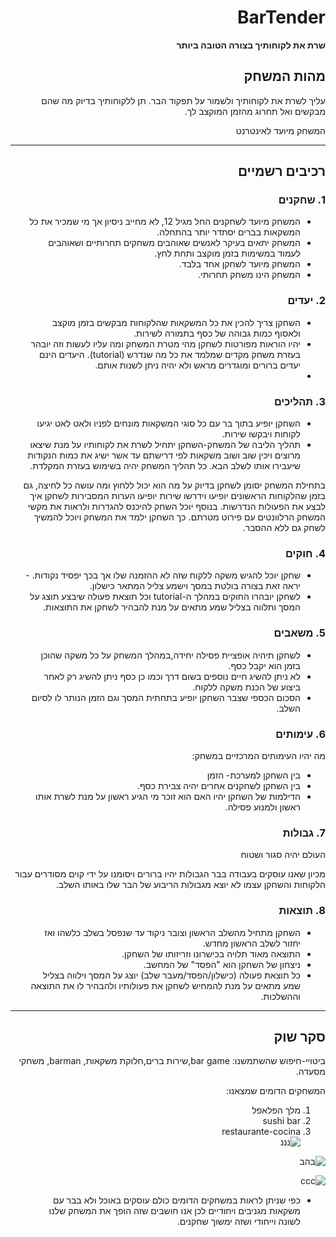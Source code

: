 <div dir='rtl' lang='he'>

# BarTender 

**שרת את לקוחותיך בצורה הטובה ביותר**

## מהות המשחק

 עליך לשרת את לקוחותיך ולשמור על תפקוד הבר.
 תן ללקוחותיך בדיוק מה שהם מבקשים ואל תחרוג מהזמן המוקצב לך.

המשחק מיועד לאינטרנט


---


## רכיבים רשמיים


### 1. שחקנים

* המשחק מיועד לשחקנים החל מגיל 12, לא מחייב ניסיון אך מי שמכיר את כל המשקאות בברים יסתדר יותר בהתחלה. 
* המשחק יתאים בעיקר לאנשים שאוהבים משחקים תחרותיים ושאוהבים לעמוד במשימות בזמן מוקצב ותחת לחץ.
* המשחק מיועד לשחקן אחד בלבד.
* המשחק הינו משחק תחרותי.

### 2. יעדים

* השחקן צריך להכין את כל המשקאות שהלקוחות מבקשים בזמן מוקצב ולאסוף כמות גבוהה של כסף בתמורה לשירות.
* יהיו הוראות מפורטות לשחקן מהי מטרת המשחק ומה עליו לעשות וזה יובהר בעזרת משחק מקדים שמלמד את כל מה שנדרש (tutorial).
היעדים הינם יעדים ברורים ומוגדרים מראש ולא יהיה ניתן לשנות אותם. 
* 

### 3. תהליכים

* השחקן יופיע בתוך בר עם כל סוגי המשקאות מונחים לפניו ולאט לאט יגיעו לקוחות ויבקשו שירות.
*	תהליך הליבה של המשחק-השחקן יתחיל לשרת את לקוחותיו על מנת שיצאו מרוצים ויכין שוב ושוב משקאות לפי דרישתם עד אשר ישיג את כמות הנקודות שיעבירו אותו לשלב הבא.
כל תהליך המשחק יהיה בשימוש בעזרת המקלדת.

בתחילת המשחק יסומן לשחקן בדיוק על מה הוא יכול ללחוץ ומה עושה כל לחיצה, גם בזמן שהלקוחות הראשונים יופיעו וידרשו שירות יופיעו הערות המסבירות לשחקן איך לבצע את הפעולות הנדרשות.
בנוסף יוכל השחק להיכנס להגדרות ולראות את מקשי המשחק הרלוונטים עם פירוט מטרתם.
 כך השחקן ילמד את המשחק ויוכל להמשיך לשחק גם ללא ההסבר.

### 4. חוקים

* שחקן יוכל להגיש משקה ללקוח שזה לא ההזמנה שלו אך בכך יפסיד נקודות. - יראה זאת בצורה בולטת במסך וישמע צליל המתאר כישלון.
* לשחקן יובהרו החוקים במהלך ה-tutorial וכל תוצאת פעולה שיבצע תוצג על המסך ותלווה בצליל שמע מתאים על מנת להבהיר לשחקן את התוצאות.


### 5. משאבים

* לשחקן תיהיה אופציית פסילה יחידה,במהלך המשחק על כל משקה שהוכן בזמן הוא יקבל כסף. 
* לא ניתן להשיג חיים נוספים בשום דרך וכמו כן כסף ניתן להשיג רק לאחר ביצוע של הכנת משקה ללקוח.
* הסכום הכספי שצבר השחקן יופיע בתחתית המסך וגם הזמן הנותר לו לסיום השלב.

### 6. עימותים

מה יהיו העימותים המרכזיים במשחק:

* בין השחקן למערכת- הזמן
* בין השחקן לשחקנים אחרים יהיה צבירת כסף.
*  הדילמות של השחקן יהיו האם הוא זוכר מי הגיע ראשון על מנת לשרת אותו ראשון ולמנוע פסילה.


### 7. גבולות
העולם יהיה סגור ושטוח

מכיון שאנו עוסקים בעבודה בבר הגבולות יהיו ברורים ויסומנו על ידי קוים מסודרים עבור הלקוחות והשחקן עצמו לא יוצא מגבולות הריבוע של הבר שלו באותו השלב. 

### 8. תוצאות

* השחקן מתחיל מהשלב הראשון וצובר ניקוד עד שנפסל בשלב כלשהו ואז יחזור לשלב הראשון מחדש. 
* התוצאה מאוד תלויה בכישרונו וזריזותו של השחקן.
* ניצחון של השחקן הוא "הפסד" של המחשב.
* כל תוצאת פעולה (כישלון/הפסד/מעבר שלב) יוצג על המסך וילווה בצליל שמע מתאים על מנת להמחיש לשחקן את פעולותיו ולהבהיר לו את התוצאה וההשלכות.
---

## סקר שוק
ביטויי-חיפוש שהשתמשנו:
 bar game,שירות ברים,חלוקת משקאות, barman, משחקי מסעדה. <br>
 
המשחקים הדומים שמצאנו:  <br>
 1. מלך הפלאפל <br>
 2.  sushi bar <br>
 3.  restaurante-cocina <br>
![נננ](https://user-images.githubusercontent.com/57321080/138612850-5a088ea3-bcc3-43c8-b0c1-d04c1fdd328a.jpg)

 ![בהב](https://user-images.githubusercontent.com/57321080/138612854-75cb565b-b143-48a4-a9f6-3b48b7cbf89c.jpg)

 ![ccc](https://user-images.githubusercontent.com/57321080/138612862-60082575-2a41-4869-987a-517fcbcbe84d.jpg)

 
 * כפי שניתן לראות במשחקים הדומים כולם עוסקים באוכל ולא בבר עם משקאות מגניבים ויחודיים לכן אנו חושבים שזה הופך את המשחק שלנו לשונה וייחודי ושזה ימשוך שחקנים.

</div>
